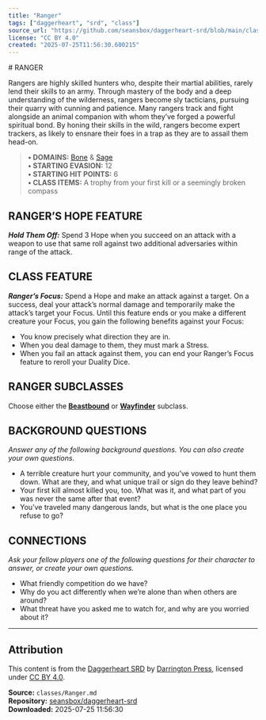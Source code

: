 ```yaml
---
title: "Ranger"
tags: ["daggerheart", "srd", "class"]
source_url: "https://github.com/seansbox/daggerheart-srd/blob/main/classes/Ranger.md"
license: "CC BY 4.0"
created: "2025-07-25T11:56:30.600215"
---
```


﻿# RANGER

Rangers are highly skilled hunters who, despite their martial abilities, rarely lend their skills to an army. Through mastery of the body and a deep understanding of the wilderness, rangers become sly tacticians, pursuing their quarry with cunning and patience. Many rangers track and fight alongside an animal companion with whom they’ve forged a powerful spiritual bond. By honing their skills in the wild, rangers become expert trackers, as likely to ensnare their foes in a trap as they are to assail them head-on.

> **• DOMAINS:** [Bone](../domains/Bone.md) & [Sage](../domains/Sage.md)  
> **• STARTING EVASION:** 12  
> **• STARTING HIT POINTS:** 6  
> **• CLASS ITEMS:** A trophy from your first kill or a seemingly broken compass

## RANGER’S HOPE FEATURE

***Hold Them Off:*** Spend 3 Hope when you succeed on an attack with a weapon to use that same roll against two additional adversaries within range of the attack.

## CLASS FEATURE

***Ranger’s Focus:*** Spend a Hope and make an attack against a target. On a success, deal your attack’s normal damage and temporarily make the attack’s target your Focus. Until this feature ends or you make a different creature your Focus, you gain the following benefits against your Focus:

- You know precisely what direction they are in.
- When you deal damage to them, they must mark a Stress.
- When you fail an attack against them, you can end your Ranger’s Focus feature to reroll your Duality Dice.

## RANGER SUBCLASSES

Choose either the **[Beastbound](../subclasses/Beastbound.md)** or **[Wayfinder](../subclasses/Wayfinder.md)** subclass.

## BACKGROUND QUESTIONS

*Answer any of the following background questions. You can also create your own questions.*

- A terrible creature hurt your community, and you’ve vowed to hunt them down. What are they, and what unique trail or sign do they leave behind?
- Your first kill almost killed you, too. What was it, and what part of you was never the same after that event?
- You’ve traveled many dangerous lands, but what is the one place you refuse to go?

## CONNECTIONS

*Ask your fellow players one of the following questions for their character to answer, or create your own questions.*

- What friendly competition do we have?
- Why do you act differently when we’re alone than when others are around?
- What threat have you asked me to watch for, and why are you worried about it?

---

## Attribution

This content is from the [Daggerheart SRD](https://github.com/seansbox/daggerheart-srd/blob/main/classes/Ranger.md) by [Darrington Press](https://darringtonpress.com/), licensed under [CC BY 4.0](https://creativecommons.org/licenses/by/4.0/).

**Source:** `classes/Ranger.md`  
**Repository:** [seansbox/daggerheart-srd](https://github.com/seansbox/daggerheart-srd)  
**Downloaded:** 2025-07-25 11:56:30

